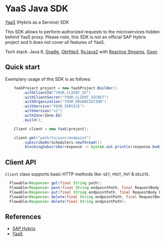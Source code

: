 YaaS Java SDK
=============
[YaaS](https://yaas.io) (Hybris as a Service) SDK

This SDK allows to perform authorized requests to the microservices hidden behind YaaS proxy. 
Please note, this SDK is not an official SAP Hybris project and it does not cover all features of YaaS.

Tech stack: Java 8, [Gradle](https://gradle.org/), [OkHttp3](http://square.github.io/okhttp/), [RxJava2](https://github.com/ReactiveX/RxJava) with [Reactive Streams](http://www.reactive-streams.org/), [Gson](https://github.com/google/gson)

Quick start
-----------

Exemplary usage of this SDK is as follows:

```java
    YaaSProject project = new YaaSProject.Builder()
        .withClientId("YOUR_CLIENT_ID")
        .withClientSecret("YOUR_CLIENT_SECRET")
        .withOrganization("YOUR_ORGANIZATION")
        .withService("YOUR_SERVICE")
        .withVersion("v1")
        .withZone(Zone.EU)
        .build();

    Client client = new YaaS(project);

    client.get("path/to/your/endpoint")
        .subscribeOn(Schedulers.newThread())
        .blockingSubscribe(response -> System.out.println(response.body().string()));
```

Client API
----------

`Client` class supports basic HTTP methods like: `GET`, `POST`, `PUT` & `DELETE`.

```java
  Flowable<Response> get(final String path);
  Flowable<Response> post(final String endpointPath, final RequestBody body);
  Flowable<Response> put(final String endpointPath, final RequestBody body);
  Flowable<Response> delete(final String endpointPath, final RequestBody body);
  Flowable<Response> delete(final String endpointPath);
```

References
----------
- [SAP Hybris](http://hybris.com/en/)
- [YaaS](https://yaas.io)